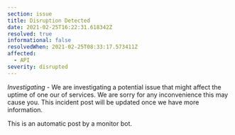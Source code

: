 ```yaml
---
section: issue
title: Disruption Detected
date: 2021-02-25T16:22:31.618342Z
resolved: true
informational: false
resolvedWhen: 2021-02-25T08:33:17.573411Z
affected:
  - API
severity: disrupted
---
```

*Investigating* - We are investigating a potential issue that might affect the uptime of one our of services. We are sorry for any inconvenience this may cause you. This incident post will be updated once we have more information.

This is an automatic post by a monitor bot.
        